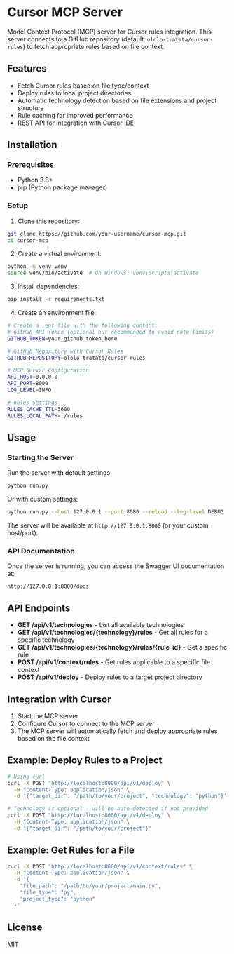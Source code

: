 # Cursor MCP Server

Model Context Protocol (MCP) server for Cursor rules integration. This server connects to a GitHub repository (default: `ololo-tratata/cursor-rules`) to fetch appropriate rules based on file context.

## Features

- Fetch Cursor rules based on file type/context
- Deploy rules to local project directories
- Automatic technology detection based on file extensions and project structure
- Rule caching for improved performance
- REST API for integration with Cursor IDE

## Installation

### Prerequisites

- Python 3.8+
- pip (Python package manager)

### Setup

1. Clone this repository:
```bash
git clone https://github.com/your-username/cursor-mcp.git
cd cursor-mcp
```

2. Create a virtual environment:
```bash
python -m venv venv
source venv/bin/activate  # On Windows: venv\Scripts\activate
```

3. Install dependencies:
```bash
pip install -r requirements.txt
```

4. Create an environment file:
```bash
# Create a .env file with the following content:
# GitHub API Token (optional but recommended to avoid rate limits)
GITHUB_TOKEN=your_github_token_here

# GitHub Repository with Cursor Rules
GITHUB_REPOSITORY=ololo-tratata/cursor-rules

# MCP Server Configuration
API_HOST=0.0.0.0
API_PORT=8000
LOG_LEVEL=INFO

# Rules Settings
RULES_CACHE_TTL=3600
RULES_LOCAL_PATH=./rules
```

## Usage

### Starting the Server

Run the server with default settings:
```bash
python run.py
```

Or with custom settings:
```bash
python run.py --host 127.0.0.1 --port 8080 --reload --log-level DEBUG
```

The server will be available at `http://127.0.0.1:8000` (or your custom host/port).

### API Documentation

Once the server is running, you can access the Swagger UI documentation at:
```
http://127.0.0.1:8000/docs
```

## API Endpoints

- **GET /api/v1/technologies** - List all available technologies
- **GET /api/v1/technologies/{technology}/rules** - Get all rules for a specific technology
- **GET /api/v1/technologies/{technology}/rules/{rule_id}** - Get a specific rule
- **POST /api/v1/context/rules** - Get rules applicable to a specific file context
- **POST /api/v1/deploy** - Deploy rules to a target project directory

## Integration with Cursor

1. Start the MCP server
2. Configure Cursor to connect to the MCP server
3. The MCP server will automatically fetch and deploy appropriate rules based on the file context

## Example: Deploy Rules to a Project

```bash
# Using curl
curl -X POST "http://localhost:8000/api/v1/deploy" \
  -H "Content-Type: application/json" \
  -d '{"target_dir": "/path/to/your/project", "technology": "python"}'

# Technology is optional - will be auto-detected if not provided
curl -X POST "http://localhost:8000/api/v1/deploy" \
  -H "Content-Type: application/json" \
  -d '{"target_dir": "/path/to/your/project"}'
```

## Example: Get Rules for a File

```bash
curl -X POST "http://localhost:8000/api/v1/context/rules" \
  -H "Content-Type: application/json" \
  -d '{
    "file_path": "/path/to/your/project/main.py",
    "file_type": "py",
    "project_type": "python"
  }'
```

## License

MIT 